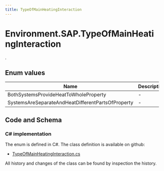 ```yaml
---
title: TypeOfMainHeatingInteraction
---
```


# Environment.SAP.TypeOfMainHeatingInteraction

.

## Enum values

| Name            | Description                                                    |
|-----------------|----------------------------------------------------------------|
| BothSystemsProvideHeatToWholeProperty |  -  |
| SystemsAreSeparateAndHeatDifferentPartsOfProperty |  -  |


## Code and Schema

### C# implementation

The enum is defined in C#. The class definition is available on github:

- [TypeOfMainHeatingInteraction.cs](https://github.com/BHoM/SAP_Toolkit/blob/develop/SAP_oM/Enums/TypeOfMainHeatingInteraction.cs)

All history and changes of the class can be found by inspection the history.
